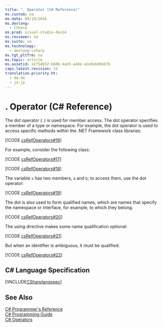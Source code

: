 ```yaml
---
title: ". Operator (C# Reference)"
ms.custom: na
ms.date: 09/19/2016
ms.devlang: 
  - CSharp
ms.prod: visual-studio-dev14
ms.reviewer: na
ms.suite: na
ms.technology: 
  - devlang-csharp
ms.tgt_pltfrm: na
ms.topic: article
ms.assetid: a1f54b52-b686-4ae5-a48e-a2a9ebd0eb7b
caps.latest.revision: 23
translation.priority.ht: 
  - de-de
  - ja-jp
---
```

# . Operator (C# Reference)
The dot operator (`.`) is used for member access. The dot operator specifies a member of a type or namespace. For example, the dot operator is used to access specific methods within the .NET Framework class libraries:  
  
 [!CODE [csRefOperators#16](../CodeSnippet/VS_Snippets_VBCSharp/csrefOperators#16)]  
  
 For example, consider the following class:  
  
 [!CODE [csRefOperators#17](../CodeSnippet/VS_Snippets_VBCSharp/csrefOperators#17)]  
  
 [!CODE [csRefOperators#18](../CodeSnippet/VS_Snippets_VBCSharp/csrefOperators#18)]  
  
 The variable `s` has two members, `a` and `b`; to access them, use the dot operator:  
  
 [!CODE [csRefOperators#19](../CodeSnippet/VS_Snippets_VBCSharp/csrefOperators#19)]  
  
 The dot is also used to form qualified names, which are names that specify the namespace or interface, for example, to which they belong.  
  
 [!CODE [csRefOperators#20](../CodeSnippet/VS_Snippets_VBCSharp/csrefOperators#20)]  
  
 The using directive makes some name qualification optional:  
  
 [!CODE [csRefOperators#21](../CodeSnippet/VS_Snippets_VBCSharp/csrefOperators#21)]  
  
 But when an identifier is ambiguous, it must be qualified:  
  
 [!CODE [csRefOperators#22](../CodeSnippet/VS_Snippets_VBCSharp/csrefOperators#22)]  
  
## C# Language Specification  
 [!INCLUDE[CSharplangspec](../vs140/includes/Csharplangspec_md.md)]  
  
## See Also  
 [C# Programmer's Reference](../vs140/C#-Reference.md)   
 [C# Programming Guide](../vs140/C#-Programming-Guide.md)   
 [C# Operators](../Topic/C%23%20Operators.md)